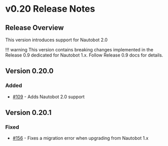 # v0.20 Release Notes

## Release Overview

This version introduces support for Nautobot 2.0

!!! warning
    This version contains breaking changes implemented in the Release 0.9 dedicated for Nautobot 1.x. Follow Release 0.9 docs for details.

## Version 0.20.0

### Added

- [#109](https://github.com/nautobot/nautobot-plugin-bgp-models/pull/109) - Adds Nautobot 2.0 support

## Version 0.20.1

### Fixed

- [#156](https://github.com/nautobot/nautobot-plugin-bgp-models/issues/156) - Fixes a migration error when upgrading from Nautobot 1.x
